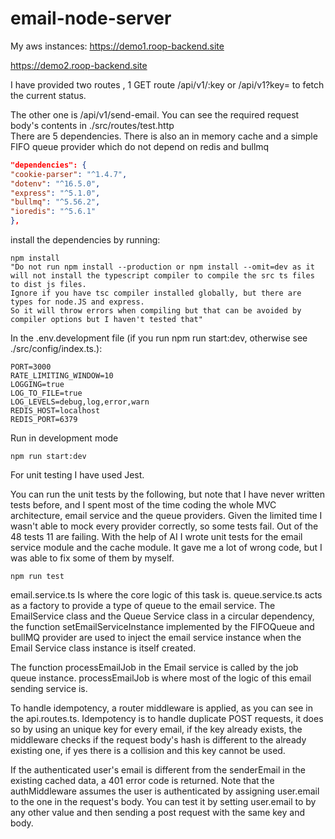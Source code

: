 # email-node-server

My aws instances: 
https://demo1.roop-backend.site

https://demo2.roop-backend.site

I have provided two routes , 1 GET route /api/v1/:key or /api/v1?key=<key> to fetch the current status.

The other one is /api/v1/send-email. You can see the required request body's contents in ./src/routes/test.http  
There are 5 dependencies.
There is also an in memory cache and a simple FIFO queue provider which do not depend on redis and bullmq

```json
"dependencies": {
"cookie-parser": "^1.4.7",
"dotenv": "^16.5.0",
"express": "^5.1.0",
"bullmq": "^5.56.2",
"ioredis": "^5.6.1"
},
```
install the dependencies by running:
        
```shell
npm install
"Do not run npm install --production or npm install --omit=dev as it will not install the typescript compiler to compile the src ts files to dist js files. 
Ignore if you have tsc compiler installed globally, but there are types for node.JS and express. 
So it will throw errors when compiling but that can be avoided by compiler options but I haven't tested that"
```

In the .env.development file (if you run npm run start:dev, otherwise see ./src/config/index.ts.):
```
PORT=3000
RATE_LIMITING_WINDOW=10
LOGGING=true
LOG_TO_FILE=true
LOG_LEVELS=debug,log,error,warn
REDIS_HOST=localhost
REDIS_PORT=6379
```
Run in development mode
```shell
npm run start:dev
```
For unit testing I have used Jest.

You can run the unit tests by the following, but note that I have never written tests before, and I spent most of the time coding the whole MVC architecture, email service and the queue providers.
Given the limited time I wasn't able to mock every provider correctly, so some tests fail. Out of the 48 tests 11 are failing. With the help of AI I wrote unit tests for the email service module and the cache module. It gave me a lot of wrong code, but I was able to fix some of them by myself.

```shell
npm run test
```

email.service.ts Is where the core logic of this task is. 
queue.service.ts acts as a factory to provide a type of queue to the email service. The EmailService class and the Queue Service class in a circular dependency, the function setEmailServiceInstance implemented by the FIFOQueue and bullMQ provider are used to inject the email service instance when the Email Service class instance is itself created.

The function processEmailJob in the Email service is called by the job queue instance. processEmailJob is where most of the logic of this email sending service is.

To handle idempotency, a router middleware is applied, as you can see in the api.routes.ts. Idempotency is to handle duplicate POST requests, it does so by using an unique key for every email, if the key already exists, the middleware checks if the request body's hash is different to the already existing one, if yes there is a collision and this key cannot be used.

If the authenticated user's email is different from the senderEmail in the existing cached data, a 401 error code is returned. Note that the authMiddleware assumes the user is authenticated by assigning user.email to the one in the request's body.
You can test it by setting user.email to by any other value and then sending a post request with the same key and body.
